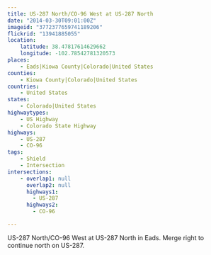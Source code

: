 ```yaml
---
title: US-287 North/CO-96 West at US-287 North
date: "2014-03-30T09:01:00Z"
imageid: "3772377659741189206"
flickrid: "13941885055"
location:
    latitude: 38.47817614629662
    longitude: -102.78542781320573
places:
    - Eads|Kiowa County|Colorado|United States
counties:
    - Kiowa County|Colorado|United States
countries:
    - United States
states:
    - Colorado|United States
highwaytypes:
    - US Highway
    - Colorado State Highway
highways:
    - US-287
    - CO-96
tags:
    - Shield
    - Intersection
intersections:
    - overlap1: null
      overlap2: null
      highways1:
        - US-287
      highways2:
        - CO-96

---
```

US-287 North/CO-96 West at US-287 North in Eads.  Merge right to continue north on US-287.